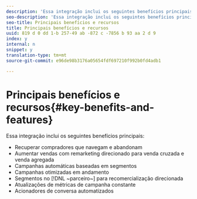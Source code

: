 ```yaml
---
description: 'Essa integração inclui os seguintes benefícios principais '
seo-description: 'Essa integração inclui os seguintes benefícios principais '
seo-title: Principais benefícios e recursos
title: Principais benefícios e recursos
uuid: 819 d 0 dd 1-b 257-49 ab -872 c -7856 b 93 aa 2 d 9
index: y
internal: n
snippet: y
translation-type: tm+mt
source-git-commit: e96de98b3176a05654fdf697210f992b0fd4adb1

---
```



# Principais benefícios e recursos{#key-benefits-and-features}

Essa integração inclui os seguintes benefícios principais:

* Recuperar compradores que navegam e abandonam
* Aumentar vendas com remarketing direcionado para venda cruzada e venda agregada
* Campanhas automáticas baseadas em segmentos
* Campanhas otimizadas em andamento
* Segmentos no [!DNL ~parceiro~] para recomercialização direcionada
* Atualizações de métricas de campanha constante
* Acionadores de conversa automatizados

